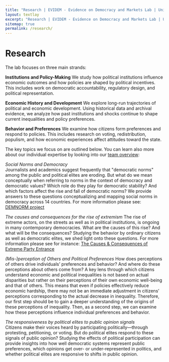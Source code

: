 ```yaml
---
title: "Research | EVIDEM - Evidence on Democracy and Markets Lab | University of Münster"
layout: textlay
excerpt: "Research | EVIDEM - Evidence on Democracy and Markets Lab | University of Münster"
sitemap: true
permalink: /research/
---
```


# Research

The lab focuses on three main strands:

**Institutions and Policy-Making**
We study how political institutions influence economic outcomes and how policies are shaped by political incentives. This includes work on democratic accountability, regulatory design, and political representation.

**Economic History and Development**
We explore long-run trajectories of political and economic development. Using historical data and archival evidence, we analyze how past institutions and shocks continue to shape current inequalities and policy preferences.

**Behavior and Preferences**
We examine how citizens form preferences and respond to policies. This includes research on voting, redistribution, populism, and how economic experiences affect attitudes toward the state.

The key topics we focus on are outlined below. You can learn also more about our individual expertise by looking into our [team overview](https://evi-dem.github.io/team/):

*Social Norms and Democracy*  
Journalists and academics suggest frequently that "democratic norms" among the public and political elites are eroding. But what do we mean conceptually when referring to norms in the context of democracy and democratic values? Which role do they play for democratic stability? And which factors affect the rise and fall of democratic norms? We provide answers to these questions conceptualizing and mapping social norms in democracy across 14 countries. For more information please see: [DEMNORM project](https://demnorm.github.io/)

*The causes and consequences for the rise of extremism*
The rise of extreme actors, on the streets as well as in political institutions, is ongoing in many contemporary democracies. What are the causes of this rise? And what will be the consequences? Studying the behavior by ordinary citizens as well as democratic elites, we shed light onto these questions. For more information please see for instance: [The Causes & Consequences of Extreme Party Entrance](https://extremeentrance.github.io/)

*(Mis-)perception of Others and Political Preferences*
How does perceptions of others drive individuals’ preferences and behavior? And where do these perceptions about others come from? A key lens through which citizens understand economic and political inequalities is not based on actual disparities but rather on their perceptions of their own economic well-being and that of others. This means that even if policies effectively reduce economic hardship, there may not be an immediate adjustment in citizens’ perceptions corresponding to the actual decrease in inequality. Therefore, our first step should be to gain a deeper understanding of the origins of these perceptions of inequality. Then, as a second step, we can examine how these perceptions influence individual preferences and behavior.

*The responsiveness by political elites to public opinion signals*  
Citizens make their voices heard by participating politically—through protesting, petitioning, or voting. But do political elites respond to these signals of public opinion? Studying the effects of political participation can provide insights into how well democratic systems represent public preferences, which opinions get over- or under-represented in politics, and whether political elites are responsive to shifts in public opinion.